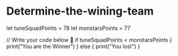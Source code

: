 # Determine-the-wining-team
let tuneSquadPoints = 78
let monstarsPoints = 77

// Write your code below 🏀
if tuneSquadPoints < monstarsPoints {
  print("You are the Winner")
} else {
  print("You lost")
}
